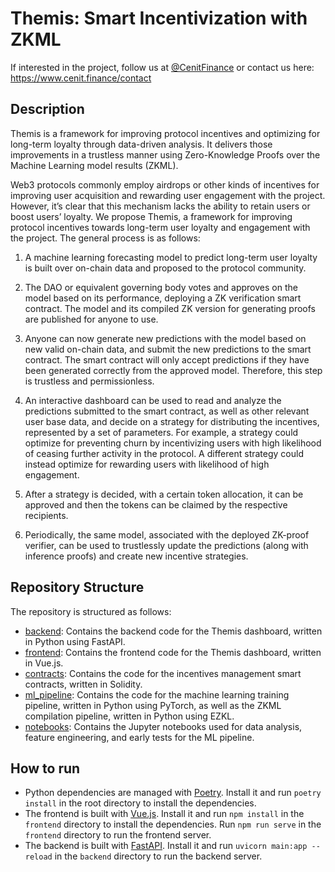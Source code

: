 # Themis: Smart Incentivization with ZKML

If interested in the project, follow us at [@CenitFinance](https://twitter.com/CenitFinance) or contact us here: https://www.cenit.finance/contact

## Description

Themis is a framework for improving protocol incentives and optimizing for long-term loyalty through data-driven analysis. It delivers those improvements in a trustless manner using Zero-Knowledge Proofs over the Machine Learning model results (ZKML).

Web3 protocols commonly employ airdrops or other kinds of incentives for improving user acquisition and rewarding user engagement with the project. However, it’s clear that this mechanism lacks the ability to retain users or boost users’ loyalty.
We propose Themis, a framework for improving protocol incentives towards long-term user loyalty and engagement with the project. The general process is as follows:

1. A machine learning forecasting model to predict long-term user loyalty is built over on-chain data and proposed to the protocol community. 

2. The DAO or equivalent governing body votes and approves on the model based on its performance, deploying a ZK verification smart contract. The model and its compiled ZK version for generating proofs are published for anyone to use.

3. Anyone can now generate new predictions with the model based on new valid on-chain data, and submit the new predictions to the smart contract. The smart contract will only accept predictions if they have been generated correctly from the approved model. Therefore, this step is trustless and permissionless.

4. An interactive dashboard can be used to read and analyze the predictions submitted to the smart contract, as well as other relevant user base data, and decide on a strategy for distributing the incentives, represented by a set of parameters. For example, a strategy could optimize for preventing churn by incentivizing users with high likelihood of ceasing further activity in the protocol. A different strategy could instead optimize for rewarding users with likelihood of high engagement.

5. After a strategy is decided, with a certain token allocation, it can be approved and then the tokens can be claimed by the respective recipients.

6. Periodically, the same model, associated with the deployed ZK-proof verifier, can be used to trustlessly update the predictions (along with inference proofs) and create new incentive strategies.

## Repository Structure

The repository is structured as follows:
 * [backend](backend): Contains the backend code for the Themis dashboard, written in Python using FastAPI.
 * [frontend](frontend): Contains the frontend code for the Themis dashboard, written in Vue.js.
 * [contracts](contracts): Contains the code for the incentives management smart contracts, written in Solidity.
 * [ml_pipeline](ml_pipeline): Contains the code for the machine learning training pipeline, written in Python using PyTorch, as well as the ZKML compilation pipeline, written in Python using EZKL.
 * [notebooks](notebooks): Contains the Jupyter notebooks used for data analysis, feature engineering, and early tests for the ML pipeline.

## How to run

 * Python dependencies are managed with [Poetry](https://python-poetry.org/). Install it and run `poetry install` in the root directory to install the dependencies.
 * The frontend is built with [Vue.js](https://vuejs.org/). Install it and run `npm install` in the `frontend` directory to install the dependencies. Run `npm run serve` in the `frontend` directory to run the frontend server. 
 * The backend is built with [FastAPI](https://fastapi.tiangolo.com/). Install it and run `uvicorn main:app --reload` in the `backend` directory to run the backend server.
